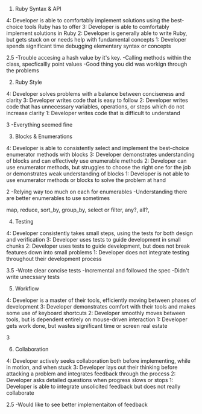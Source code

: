 1. Ruby Syntax & API

4: Developer is able to comfortably implement solutions using the best-choice tools Ruby has to offer
3: Developer is able to comfortably implement solutions in Ruby
2: Developer is generally able to write Ruby, but gets stuck on or needs help with fundamental concepts
1: Developer spends significant time debugging elementary syntax or concepts

2.5
-Trouble accesing a hash value by it's key.
-Calling methods within the class, specficallly point values
-Good thing you did was workign through the problems

2. Ruby Style

4: Developer solves problems with a balance between conciseness and clarity
3: Developer writes code that is easy to follow
2: Developer writes code that has unnecessary variables, operations, or steps which do not increase clarity
1: Developer writes code that is difficult to understand

3
-Everything seemed fine

3. Blocks & Enumerations

4: Developer is able to consistently select and implement the best-choice enumerator methods with blocks
3: Developer demonstrates understanding of blocks and can effectively use enumerable methods
2: Developer can use enumerator methods, but struggles to choose the right one for the job or demonstrates weak understanding of blocks
1: Developer is not able to use enumerator methods or blocks to solve the problem at hand

2
-Relying way too much on each for enumerables
-Understanding there are better enumerables to use sometimes

map, reduce, sort_by, group_by, select or filter, any?, all?,

4. Testing

4: Developer consistently takes small steps, using the tests for both design and verification
3: Developer uses tests to guide development in small chunks
2: Developer uses tests to guide development, but does not break features down into small problems
1: Developer does not integrate testing throughout their development process

3.5
-Wrote clear concise tests
-Incremental and followed the spec
-Didn't write unecssary tests

5. Workflow

4: Developer is a master of their tools, efficiently moving between phases of development
3: Developer demonstrates comfort with their tools and makes some use of keyboard shortcuts
2: Developer smoothly moves between tools, but is dependent entirely on mouse-driven interaction
1: Developer gets work done, but wastes significant time or screen real estate

3

6. Collaboration

4: Developer actively seeks collaboration both before implementing, while in motion, and when stuck
3: Developer lays out their thinking before attacking a problem and integrates feedback through the process
2: Developer asks detailed questions when progress slows or stops
1: Developer is able to integrate unsolicited feedback but does not really collaborate

2.5
-Would like to see better implementaiton of feedback
